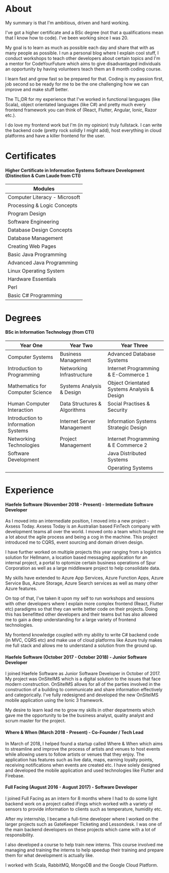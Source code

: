 # About

My summary is that I'm ambitious, driven and hard working.

I've got a higher certificate and a BSc degree (not that a qualifications mean that I know how to code). I've been working since I was 20.

My goal is to learn as much as possible each day and share that with as many people as possible. I run a personal blog where I explain cool stuff, I conduct workshops to teach other developers about certain topics and I'm a mentor for CodeYourFuture which aims to give disadvantaged individuals an opportunity by having volunteers teach them an 8 month coding course.

I learn fast and grow fast so be prepared for that. Coding is my passion first, job second so be ready for me to be the one challenging how we can improve and make stuff better.

The TL;DR for my experience that I've worked in functional languages (like Scala), object orientated languages (like C#) and pretty much every frontend framework you can think of (React, Flutter, Angular, Ionic, Razor etc.).

I do love my frontend work but I'm (in my opinion) truly fullstack. I can write the backend code (pretty rock solidly I might add), host everything in cloud platforms and have a killer frontend for the user. 

# Certificates

#### Higher Certificate in Information Systems Software Development (Distinction & Cum Laude from CTI)

| Modules |
| ------- |
| Computer Literacy - Microsoft |
| Processing & Logic Concepts |
| Program Design |
| Software Engineering |
| Database Design Concepts |
| Database Management |
| Creating Web Pages |
| Basic Java Programming |
| Advanced Java Programming |
| Linux Operating System |
| Hardware Essentials |
| Perl |
| Basic C# Programming |
 
# Degrees
 
#### BSc in Information Technology (from CTI)
 
 | Year One  | Year Two | Year Three |
 | --------- | -------- | ---------- |
 | Computer Systems | Business Management | Advanced Database Systems |
 | Introduction to Programming | Networking Infrastructure |Internet Programming & E-Commerce 1 |
 | Mathematics for Computer Science | Systems Analysis & Design | Object Orientated Systems Analysis & Design |
 | Human Computer Interaction | Data Structures & Algorithms | Social Practises & Security |
 | Introduction to Information Systems | Internet Server Management | Information Systems Strategic Design |
 | Networking Technologies | Project Management | Internet Programming & E Commerce 2 |
 | Software Development | | Java Distributed Systems |
 | | | Operating Systems |
 
 # Experience
 
 #### Haefele Software (November 2018 - Present) - Intermediate Software Developer
 
As I moved into an intermediate position, I moved into a new project - Axsess Today. Axsess Today is an Australian based FinTech company with development teams all over the world. I moved onto a team which taught me a lot about the agile process and being a cog in the machine. This project introduced me to CQRS, event sourcing and domain driven design.

I have further worked on multiple projects this year ranging from a logistics solution for Hellmann, a location based messaging application for an internal project, a portal to optomize certain business operations of Spur Corporation as well as a large middleware project to help consolidate data.

My skills have extended to Azure App Services, Azure Function Apps, Azure Service Bus, Azure Storage, Azure Search services as well as many other Azure features.

On top of that, I've taken it upon my self to run workshops and sessions with other developers where I explain more complex frontend (React, Flutter etc) paradigms so that they can write better code on their projects. Doing this has benefitted other developers and their teams but has also allowed me to gain a deep understanding for a large variety of frontend technologies.

My frontend knowledge coupled with my ability to write C# backend code (in MVC, CQRS etc) and make use of cloud platforms like Azure truly makes me full stack and allows me to understand a solution from the ground up.
 
 #### Haefele Software (October 2017 - October 2018) - Junior Software Developer
 
I joined Haefele Software as Junior Software Developer in October of 2017. My project was OnSiteIMS which is a digital solution to the issues that face modern construction. OnSiteIMS allows for all of the parties involved in the construction of a building to communicate and share information effectively and categorically. I've fully redesigned and developed the new OnSiteIMS mobile application using the Ionic 3 framework.

My desire to learn lead me to grow my skills in other departments which gave me the opportunity to be the business analyst, quality analyst and scrum master for the project.
 
 #### Where & When (March 2018 - Present) - Co-Founder / Tech Lead
 
In March of 2018, I helped found a startup called Where & When which aims to streamline and improve the process of artists and venues to host events while allowing users to follow artists or venues that they enjoy. The application has features such as live data, maps, earning loyalty points, receiving notifications when events are created etc. I have solely designed and developed the mobile application and used technologies like Flutter and Firebase.
 
 #### Full Facing (August 2016 - August 2017) - Software Developer
 
 I joined Full Facing as an intern for 8 months where I had to do some light backend work on a project called iFings which worked with a variety of sensors to provide information to clients such as temperature, humidity etc.

After my internship, I became a full-time developer where I worked on the larger projects such as GateKeeper Ticketing and Lessondesk. I was one of the main backend developers on these projects which came with a lot of responsibility.

I also developed a course to help train new interns. This course involved me managing and training the interns to help speedup their training and prepare them for what development is actually like.

I worked with Scala, RabbitMQ, MongoDB and the Google Cloud Platform.
